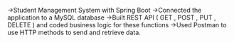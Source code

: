 ﻿->Student Management System with Spring Boot 
->Connected the application to a MySQL database
->Built REST API ( GET , POST , PUT , DELETE ) and coded business logic for these functions
->Used Postman to use HTTP methods to send and retrieve data.
